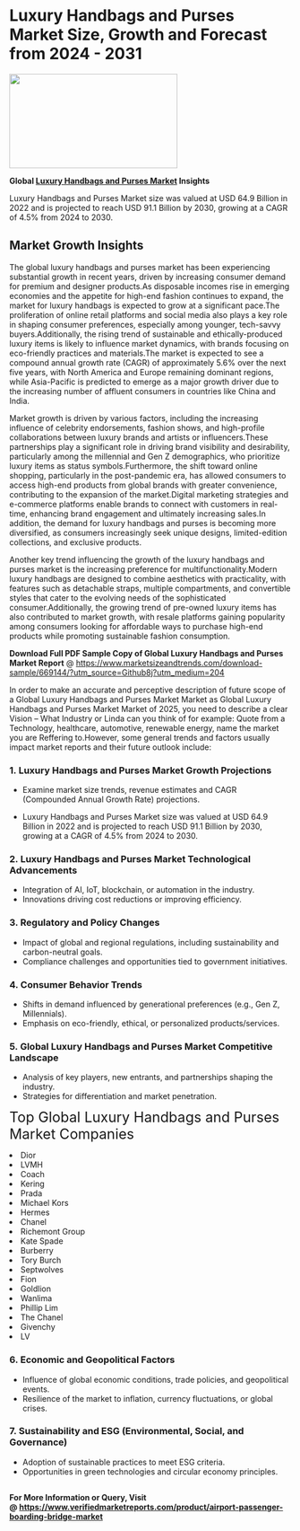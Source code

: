 <H1>Luxury Handbags and Purses Market Size, Growth and Forecast from 2024 - 2031</H1><img class="aligncenter size-medium wp-image-584254" src="https://thirdeyenews.in/wp-content/uploads/2024/09/Global-Market-Research-300x168.jpeg" alt="" width="300" height="168" /><p><strong>Global&nbsp;<a href="https://www.marketsizeandtrends.com/download-sample/669144/?utm_source=Github8j?utm_medium=204">Luxury Handbags and Purses Market</a> Insights</strong></p><p>Luxury Handbags and Purses Market size was valued at USD 64.9 Billion in 2022 and is projected to reach USD 91.1 Billion by 2030, growing at a CAGR of 4.5% from 2024 to 2030.</p><p><h2>Market Growth Insights</h2> <p>The global luxury handbags and purses market has been experiencing substantial growth in recent years, driven by increasing consumer demand for premium and designer products.As disposable incomes rise in emerging economies and the appetite for high-end fashion continues to expand, the market for luxury handbags is expected to grow at a significant pace.The proliferation of online retail platforms and social media also plays a key role in shaping consumer preferences, especially among younger, tech-savvy buyers.Additionally, the rising trend of sustainable and ethically-produced luxury items is likely to influence market dynamics, with brands focusing on eco-friendly practices and materials.The market is expected to see a compound annual growth rate (CAGR) of approximately 5.6% over the next five years, with North America and Europe remaining dominant regions, while Asia-Pacific is predicted to emerge as a major growth driver due to the increasing number of affluent consumers in countries like China and India.</p> <p>Market growth is driven by various factors, including the increasing influence of celebrity endorsements, fashion shows, and high-profile collaborations between luxury brands and artists or influencers.These partnerships play a significant role in driving brand visibility and desirability, particularly among the millennial and Gen Z demographics, who prioritize luxury items as status symbols.Furthermore, the shift toward online shopping, particularly in the post-pandemic era, has allowed consumers to access high-end products from global brands with greater convenience, contributing to the expansion of the market.Digital marketing strategies and e-commerce platforms enable brands to connect with customers in real-time, enhancing brand engagement and ultimately increasing sales.In addition, the demand for luxury handbags and purses is becoming more diversified, as consumers increasingly seek unique designs, limited-edition collections, and exclusive products.<p>Another key trend influencing the growth of the luxury handbags and purses market is the increasing preference for multifunctionality.Modern luxury handbags are designed to combine aesthetics with practicality, with features such as detachable straps, multiple compartments, and convertible styles that cater to the evolving needs of the sophisticated consumer.Additionally, the growing trend of pre-owned luxury items has also contributed to market growth, with resale platforms gaining popularity among consumers looking for affordable ways to purchase high-end products while promoting sustainable fashion consumption.</p> <p><span class=""><strong>Download Full PDF Sample Copy of Global Luxury Handbags and Purses Market Report</strong> @ <a href="https://www.marketsizeandtrends.com/download-sample/669144/?utm_source=Github8j?utm_medium=204" target="_blank">https://www.marketsizeandtrends.com/download-sample/669144/?utm_source=Github8j?utm_medium=204</a></span></p><p>In order to make an accurate and perceptive description of future scope of a Global&nbsp;Luxury Handbags and Purses Market Market as Global&nbsp;Luxury Handbags and Purses Market Market of 2025, you need to describe a clear Vision &ndash; What Industry or Linda can you think of for example: Quote from a Technology, healthcare, automotive, renewable energy, name the market you are Reffering to.However, some general trends and factors usually impact market reports and their future outlook include:</p><h3>1.&nbsp;<strong>Luxury Handbags and Purses Market Growth Projections</strong></h3><ul><li>Examine market size trends, revenue estimates and CAGR (Compounded Annual Growth Rate) projections.</li><li><p>Luxury Handbags and Purses Market size was valued at USD 64.9 Billion in 2022 and is projected to reach USD 91.1 Billion by 2030, growing at a CAGR of 4.5% from 2024 to 2030.</p></li></ul><h3>2.&nbsp;<strong>Luxury Handbags and Purses Market Technological Advancements</strong></h3><ul><li>Integration of AI, IoT, blockchain, or automation in the industry.</li><li>Innovations driving cost reductions or improving efficiency.</li></ul><h3>3.&nbsp;<strong>Regulatory and Policy Changes</strong></h3><ul><li>Impact of global and regional regulations, including sustainability and carbon-neutral goals.</li><li>Compliance challenges and opportunities tied to government initiatives.</li></ul><h3>4.&nbsp;<strong>Consumer Behavior Trends</strong></h3><ul><li>Shifts in demand influenced by generational preferences (e.g., Gen Z, Millennials).</li><li>Emphasis on eco-friendly, ethical, or personalized products/services.</li></ul><h3>5.&nbsp;<strong>Global Luxury Handbags and Purses Market Competitive Landscape</strong></h3><ul><li>Analysis of key players, new entrants, and partnerships shaping the industry.</li><li>Strategies for differentiation and market penetration.</li></ul><p data-pm-slice="1 1 []"><span style="color: inherit; font-family: inherit; font-size: 25px;">Top Global Luxury Handbags and Purses Market Companies</span></p><div class="" data-test-id=""><p><li>Dior</li><li> LVMH</li><li> Coach</li><li> Kering</li><li> Prada</li><li> Michael Kors</li><li> Hermes</li><li> Chanel</li><li> Richemont Group</li><li> Kate Spade</li><li> Burberry</li><li> Tory Burch</li><li> Septwolves</li><li> Fion</li><li> Goldlion</li><li> Wanlima</li><li> Phillip Lim</li><li> The Chanel</li><li> Givenchy</li><li> LV</li></p></div><h3>6.&nbsp;<strong>Economic and Geopolitical Factors</strong></h3><ul><li>Influence of global economic conditions, trade policies, and geopolitical events.</li><li>Resilience of the market to inflation, currency fluctuations, or global crises.</li></ul><h3>7.&nbsp;<strong>Sustainability and ESG (Environmental, Social, and Governance)</strong></h3><ul><li>Adoption of sustainable practices to meet ESG criteria.</li><li>Opportunities in green technologies and circular economy principles.</li></ul><h2><strong style="font-size: 14px;">For More Information or Query, Visit @&nbsp;</strong><a style="background-color: #ffffff; font-size: 14px;" href="https://www.marketsizeandtrends.com/report/luxury-handbags-and-purses-market/" target="_blank">https://www.verifiedmarketreports.com/product/airport-passenger-boarding-bridge-market</a></h2>